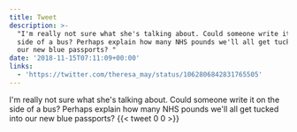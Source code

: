 ```yaml
---
title: Tweet
description: >-
  "I'm really not sure what she's talking about. Could someone write it on the
  side of a bus? Perhaps explain how many NHS pounds we'll all get tucked into
  our new blue passports? "
date: '2018-11-15T07:11:09+00:00'
links:
  - 'https://twitter.com/theresa_may/status/1062806842831765505'
---
```

I'm really not sure what she's talking about. Could someone write it on the side of a bus? Perhaps explain how many NHS pounds we'll all get tucked into our new blue passports? 
      {{< tweet 0 0 >}}
    
